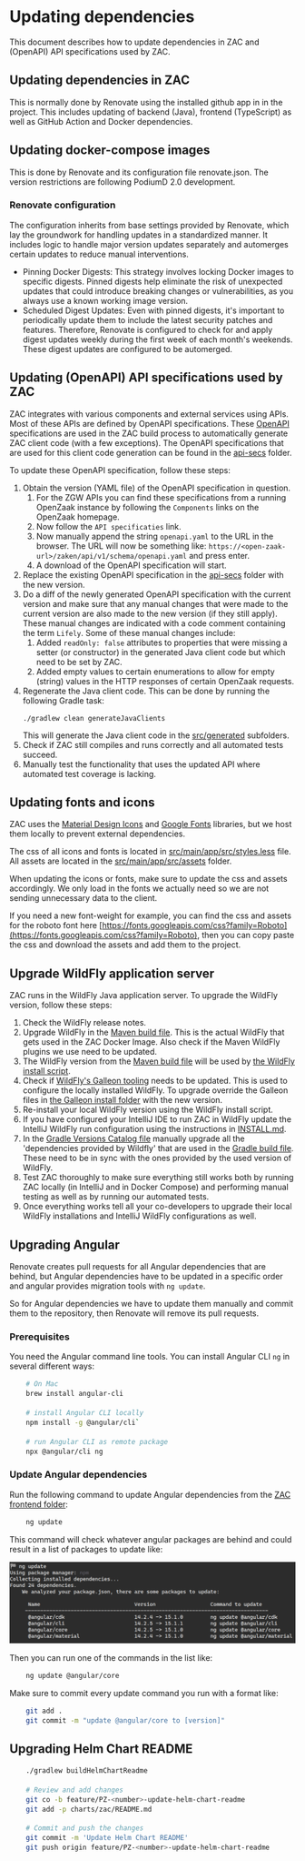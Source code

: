 # Updating dependencies

This document describes how to update dependencies in ZAC and (OpenAPI) API specifications used by ZAC.

## Updating dependencies in ZAC

This is normally done by Renovate using the installed github app in in the project.
This includes updating of backend (Java), frontend (TypeScript) as well as GitHub Action and Docker dependencies.

## Updating docker-compose images

This is done by Renovate and its configuration file renovate.json. The version restrictions are following PodiumD 2.0 development. 

### Renovate configuration

The configuration inherits from base settings provided by Renovate, which lay the groundwork for handling updates in a standardized manner. It includes logic to handle major version updates separately and automerges certain updates to reduce manual interventions.

* Pinning Docker Digests: This strategy involves locking Docker images to specific digests. Pinned digests help eliminate the risk of unexpected updates that could introduce breaking changes or vulnerabilities, as you always use a known working image version.
* Scheduled Digest Updates: Even with pinned digests, it's important to periodically update them to include the latest security patches and features. Therefore, Renovate is configured to check for and apply digest updates weekly during the first week of each month's weekends. These digest updates are configured to be automerged. 

## Updating (OpenAPI) API specifications used by ZAC

ZAC integrates with various components and external services using APIs.
Most of these APIs are defined by OpenAPI specifications.
These [OpenAPI](https://www.openapis.org/) specifications are used in the ZAC build process to automatically generate ZAC client code
(with a few exceptions).
The OpenAPI specifications that are used for this client code generation can be found
in the [api-secs](../../src/main/resources/api-specs) folder.

To update these OpenAPI specification, follow these steps:

1. Obtain the version (YAML file) of the OpenAPI specification in question.
   1. For the ZGW APIs you can find these specifications from a running OpenZaak instance
by following the `Components` links on the OpenZaak homepage.
   2. Now follow the `API specificaties` link.
   3. Now manually append the string `openapi.yaml` to the URL in the browser. The URL will now be
something like: `https://<open-zaak-url>/zaken/api/v1/schema/openapi.yaml` and press enter.
   4. A download of the OpenAPI specification will start.
2. Replace the existing OpenAPI specification in the [api-secs](../../src/main/resources/api-specs) folder with the new version.
3. Do a diff of the newly generated OpenAPI specification with the current version and make sure that
any manual changes that were made to the current version are also made to the new version (if they still apply).
These manual changes are indicated with a code comment containing the term `Lifely`.
Some of these manual changes include:
   1. Added `readOnly: false` attributes to properties that were missing a setter (or constructor) in the generated
Java client code but which need to be set by ZAC.
   2. Added empty values to certain enumerations to allow for empty (string) values in the HTTP responses
of certain OpenZaak requests.
4. Regenerate the Java client code. This can be done by running the following Gradle task:
   ```shell
   ./gradlew clean generateJavaClients
   ```
   This will generate the Java client code in the [src/generated](../../src/generated) subfolders.
5. Check if ZAC still compiles and runs correctly and all automated tests succeed.
6. Manually test the functionality that uses the updated API where automated test coverage is lacking.

## Updating fonts and icons

ZAC uses the [Material Design Icons](https://materialdesignicons.com/) and [Google Fonts](https://fonts.google.com/) libraries, but we host them locally to prevent external dependencies.

The css of all icons and fonts is located in [src/main/app/src/styles.less](../../src/main/app/src/styles.less) file.
All assets are located in the [src/main/app/src/assets](../../src/main/app/src/assets) folder.

When updating the icons or fonts, make sure to update the css and assets accordingly. We only load in the fonts we actually need so we are not sending unnecessary data to the client.

If you need a new font-weight for example, you can find the css and assets for the roboto font here [https://fonts.googleapis.com/css?family=Roboto](https://fonts.googleapis.com/css?family=Roboto), then you can copy paste the css and download the assets and add them to the project.

## Upgrade WildFly application server

ZAC runs in the WildFly Java application server. To upgrade the WildFly version, follow these steps:

1. Check the WildFly release notes.
2. Upgrade WildFly in the [Maven build file](../../pom.xml). This is the actual WildFly that gets used in the ZAC Docker Image. Also check if the Maven WildFly plugins we use need to be updated. 
3. The WildFly version from the [Maven build file](../../pom.xml) will be used by [the WildFly install script](../../scripts/wildfly/install-wildfly.sh). 
4. Check if [WildFly's Galleon tooling](https://github.com/wildfly/galleon) needs to be updated. This is used to configure the locally
installed WildFly. To upgrade override the Galleon files in [the Galleon install folder](../../scripts/wildfly/galleon) with the new version. 
5. Re-install your local WildFly version using the WildFly install script.
6. If you have configured your IntelliJ IDE to run ZAC in WildFly update the IntelliJ WildFly run configuration using the instructions in [INSTALL.md](INSTALL.md).
7. In the [Gradle Versions Catalog file](../../gradle/libs.versions.toml) manually upgrade all the 'dependencies provided by Wildfly' that are used in the [Gradle build file](../../build.gradle.kts).
These need to be in sync with the ones provided by the used version of WildFly.
8. Test ZAC thoroughly to make sure everything still works both by running ZAC locally (in IntelliJ and in Docker Compose)
and performing manual testing as well as by running our automated tests. 
9. Once everything works tell all your co-developers to upgrade their local WildFly installations and IntelliJ WildFly configurations as well.

## Upgrading Angular

Renovate creates pull requests for all Angular dependencies that are behind, but Angular dependencies have to be updated in a specific order and angular provides migration tools with `ng update`.

So for Angular dependencies we have to update them manually and commit them to the repository, then Renovate will remove its pull requests.

### Prerequisites

You need the Angular command line tools. You can install Angular CLI `ng` in several different ways: 
```bash
    # On Mac
    brew install angular-cli
    
    # install Angular CLI locally
    npm install -g @angular/cli`
    
    # run Angular CLI as remote package
    npx @angular/cli ng
```

### Update Angular dependencies

Run the following command to update Angular dependencies from the [ZAC frontend folder](../../src/main/app):

```bash
    ng update
```
This command will check whatever angular packages are behind and could result in a list of packages to update like:

![ng update](./attachments/ng-update.png)

Then you can run one of the commands in the list like:

```bash
    ng update @angular/core
```

Make sure to commit every update command you run with a format like:

```bash
    git add .
    git commit -m "update @angular/core to [version]"
```

## Upgrading Helm Chart README

```bash
    ./gradlew buildHelmChartReadme

    # Review and add changes
    git co -b feature/PZ-<number>-update-helm-chart-readme
    git add -p charts/zac/README.md
   
    # Commit and push the changes
    git commit -m 'Update Helm Chart README'
    git push origin feature/PZ-<number>-update-helm-chart-readme
```
